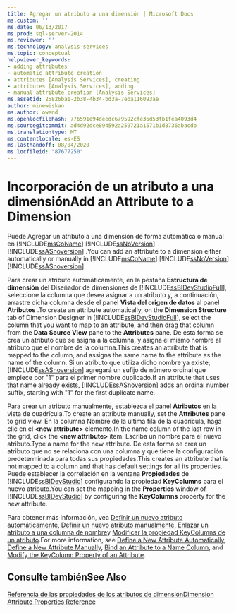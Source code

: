 ```yaml
---
title: Agregar un atributo a una dimensión | Microsoft Docs
ms.custom: ''
ms.date: 06/13/2017
ms.prod: sql-server-2014
ms.reviewer: ''
ms.technology: analysis-services
ms.topic: conceptual
helpviewer_keywords:
- adding attributes
- automatic attribute creation
- attributes [Analysis Services], creating
- attributes [Analysis Services], adding
- manual attribute creation [Analysis Services]
ms.assetid: 25826ba1-2b38-4b34-bd3a-7eba116093ae
author: minewiskan
ms.author: owend
ms.openlocfilehash: 776591e94deedc679592cfe36d53fb1fea4093d4
ms.sourcegitcommit: ad4d92dce894592a259721a1571b1d8736abacdb
ms.translationtype: MT
ms.contentlocale: es-ES
ms.lasthandoff: 08/04/2020
ms.locfileid: "87677250"
---
```

# <a name="add-an--attribute-to-a-dimension"></a><span data-ttu-id="3c8a0-102">Incorporación de un atributo a una dimensión</span><span class="sxs-lookup"><span data-stu-id="3c8a0-102">Add an  Attribute to a Dimension</span></span>
  <span data-ttu-id="3c8a0-103">Puede Agregar un atributo a una dimensión de forma automática o manual en [!INCLUDE[msCoName](../../includes/msconame-md.md)] [!INCLUDE[ssNoVersion](../../includes/ssnoversion-md.md)] [!INCLUDE[ssASnoversion](../../includes/ssasnoversion-md.md)] .</span><span class="sxs-lookup"><span data-stu-id="3c8a0-103">You can add an attribute to a dimension either automatically or manually in [!INCLUDE[msCoName](../../includes/msconame-md.md)] [!INCLUDE[ssNoVersion](../../includes/ssnoversion-md.md)] [!INCLUDE[ssASnoversion](../../includes/ssasnoversion-md.md)].</span></span>  
  
 <span data-ttu-id="3c8a0-104">Para crear un atributo automáticamente, en la pestaña **Estructura de dimensión** del Diseñador de dimensiones de [!INCLUDE[ssBIDevStudioFull](../../includes/ssbidevstudiofull-md.md)], seleccione la columna que desea asignar a un atributo y, a continuación, arrastre dicha columna desde el panel **Vista del origen de datos** al panel **Atributos** .</span><span class="sxs-lookup"><span data-stu-id="3c8a0-104">To create an attribute automatically, on the **Dimension Structure** tab of Dimension Designer in [!INCLUDE[ssBIDevStudioFull](../../includes/ssbidevstudiofull-md.md)], select the column that you want to map to an attribute, and then drag that column from the **Data Source View** pane to the **Attributes** pane.</span></span> <span data-ttu-id="3c8a0-105">De esta forma se crea un atributo que se asigna a la columna, y asigna el mismo nombre al atributo que el nombre de la columna.</span><span class="sxs-lookup"><span data-stu-id="3c8a0-105">This creates an attribute that is mapped to the column, and assigns the same name to the attribute as the name of the column.</span></span> <span data-ttu-id="3c8a0-106">Si un atributo que utiliza dicho nombre ya existe, [!INCLUDE[ssASnoversion](../../includes/ssasnoversion-md.md)] agregará un sufijo de número ordinal que empiece por "1" para el primer nombre duplicado.</span><span class="sxs-lookup"><span data-stu-id="3c8a0-106">If an attribute that uses that name already exists, [!INCLUDE[ssASnoversion](../../includes/ssasnoversion-md.md)] adds an ordinal number suffix, starting with "1" for the first duplicate name.</span></span>  
  
 <span data-ttu-id="3c8a0-107">Para crear un atributo manualmente, establezca el panel **Atributos** en la vista de cuadrícula.</span><span class="sxs-lookup"><span data-stu-id="3c8a0-107">To create an attribute manually, set the **Attributes** pane to grid view.</span></span> <span data-ttu-id="3c8a0-108">En la columna Nombre de la última fila de la cuadrícula, haga clic en el **\<new attribute>** elemento.</span><span class="sxs-lookup"><span data-stu-id="3c8a0-108">In the name column of the last row in the grid, click the **\<new attribute>** item.</span></span> <span data-ttu-id="3c8a0-109">Escriba un nombre para el nuevo atributo.</span><span class="sxs-lookup"><span data-stu-id="3c8a0-109">Type a name for the new attribute.</span></span> <span data-ttu-id="3c8a0-110">De esta forma se crea un atributo que no se relaciona con una columna y que tiene la configuración predeterminada para todas sus propiedades.</span><span class="sxs-lookup"><span data-stu-id="3c8a0-110">This creates an attribute that is not mapped to a column and that has default settings for all its properties.</span></span> <span data-ttu-id="3c8a0-111">Puede establecer la correlación en la ventana **Propiedades** de [!INCLUDE[ssBIDevStudio](../../includes/ssbidevstudio-md.md)] configurando la propiedad **KeyColumns** para el nuevo atributo.</span><span class="sxs-lookup"><span data-stu-id="3c8a0-111">You can set the mapping in the **Properties** window of [!INCLUDE[ssBIDevStudio](../../includes/ssbidevstudio-md.md)] by configuring the **KeyColumns** property for the new attribute.</span></span>  
  
 <span data-ttu-id="3c8a0-112">Para obtener más información, vea [Definir un nuevo atributo automáticamente](attribute-properties-define-a-new-attribute-automatically.md), [Definir un nuevo atributo manualmente](../define-a-new-attribute-manually.md), [Enlazar un atributo a una columna de nombre](attribute-properties-bind-an-attribute-to-a-name-column.md)y [Modificar la propiedad KeyColumns de un atributo](attribute-properties-modify-the-keycolumn-property.md).</span><span class="sxs-lookup"><span data-stu-id="3c8a0-112">For more information, see [Define a New Attribute Automatically](attribute-properties-define-a-new-attribute-automatically.md), [Define a New Attribute Manually](../define-a-new-attribute-manually.md), [Bind an Attribute to a Name Column](attribute-properties-bind-an-attribute-to-a-name-column.md), and [Modify the KeyColumn Property of an Attribute](attribute-properties-modify-the-keycolumn-property.md).</span></span>  
  
## <a name="see-also"></a><span data-ttu-id="3c8a0-113">Consulte también</span><span class="sxs-lookup"><span data-stu-id="3c8a0-113">See Also</span></span>  
 [<span data-ttu-id="3c8a0-114">Referencia de las propiedades de los atributos de dimensión</span><span class="sxs-lookup"><span data-stu-id="3c8a0-114">Dimension Attribute Properties Reference</span></span>](dimension-attribute-properties-reference.md)  
  
  
